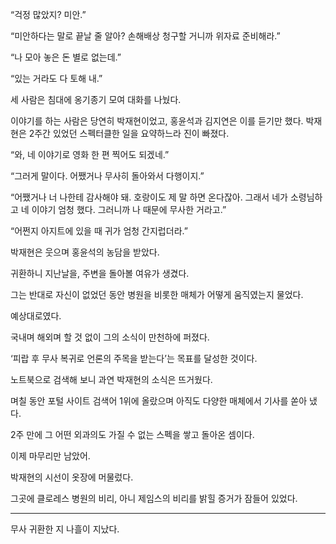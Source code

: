 “걱정 많았지? 미안.”

“미안하다는 말로 끝날 줄 알아? 손해배상 청구할 거니까 위자료 준비해라.”

“나 모아 놓은 돈 별로 없는데.”

“있는 거라도 다 토해 내.”

세 사람은 침대에 옹기종기 모여 대화를 나눴다.

이야기를 하는 사람은 당연히 박재현이었고, 홍윤석과 김지연은 이를 듣기만 했다. 박재현은 2주간 있었던 스펙터클한 일을 요약하느라 진이 빠졌다.

“와, 네 이야기로 영화 한 편 찍어도 되겠네.”

“그러게 말이다. 어쨌거나 무사히 돌아와서 다행이지.”

“어쨌거나 너 나한테 감사해야 돼. 호랑이도 제 말 하면 온다잖아. 그래서 네가 소령님하고 네 이야기 엄청 했다. 그러니까 나 때문에 무사한 거라고.”

“어쩐지 아지트에 있을 때 귀가 엄청 간지럽더라.”

박재현은 웃으며 홍윤석의 농담을 받았다.

귀환하니 지난날을, 주변을 돌아볼 여유가 생겼다.

그는 반대로 자신이 없었던 동안 병원을 비롯한 매체가 어떻게 움직였는지 물었다.

예상대로였다.

국내며 해외며 할 것 없이 그의 소식이 만천하에 퍼졌다.

‘피랍 후 무사 복귀로 언론의 주목을 받는다’는 목표를 달성한 것이다.

노트북으로 검색해 보니 과연 박재현의 소식은 뜨거웠다.

며칠 동안 포털 사이트 검색어 1위에 올랐으며 아직도 다양한 매체에서 기사를 쏟아 냈다.

2주 만에 그 어떤 외과의도 가질 수 없는 스펙을 쌓고 돌아온 셈이다.

이제 마무리만 남았어.

박재현의 시선이 옷장에 머물렀다.

그곳에 클로레스 병원의 비리, 아니 제임스의 비리를 밝힐 증거가 잠들어 있었다.

* * *

무사 귀환한 지 나흘이 지났다.